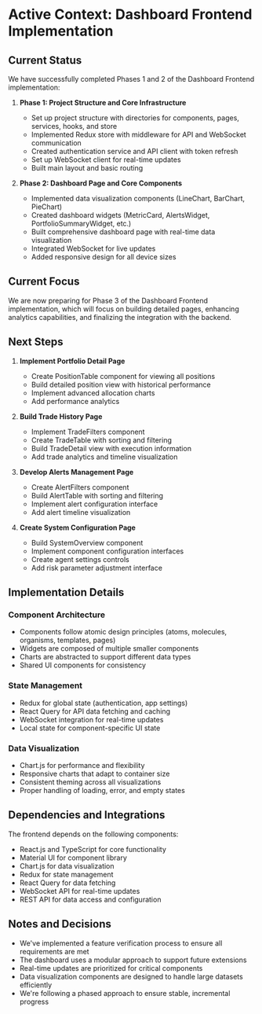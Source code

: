 # Active Context: Dashboard Frontend Implementation

## Current Status

We have successfully completed Phases 1 and 2 of the Dashboard Frontend implementation:

1. **Phase 1: Project Structure and Core Infrastructure**
   - Set up project structure with directories for components, pages, services, hooks, and store
   - Implemented Redux store with middleware for API and WebSocket communication
   - Created authentication service and API client with token refresh
   - Set up WebSocket client for real-time updates
   - Built main layout and basic routing

2. **Phase 2: Dashboard Page and Core Components**
   - Implemented data visualization components (LineChart, BarChart, PieChart)
   - Created dashboard widgets (MetricCard, AlertsWidget, PortfolioSummaryWidget, etc.)
   - Built comprehensive dashboard page with real-time data visualization
   - Integrated WebSocket for live updates
   - Added responsive design for all device sizes

## Current Focus

We are now preparing for Phase 3 of the Dashboard Frontend implementation, which will focus on building detailed pages, enhancing analytics capabilities, and finalizing the integration with the backend.

## Next Steps

1. **Implement Portfolio Detail Page**
   - Create PositionTable component for viewing all positions
   - Build detailed position view with historical performance
   - Implement advanced allocation charts
   - Add performance analytics

2. **Build Trade History Page**
   - Implement TradeFilters component
   - Create TradeTable with sorting and filtering
   - Build TradeDetail view with execution information
   - Add trade analytics and timeline visualization

3. **Develop Alerts Management Page**
   - Create AlertFilters component
   - Build AlertTable with sorting and filtering
   - Implement alert configuration interface
   - Add alert timeline visualization

4. **Create System Configuration Page**
   - Build SystemOverview component
   - Implement component configuration interfaces
   - Create agent settings controls
   - Add risk parameter adjustment interface

## Implementation Details

### Component Architecture
- Components follow atomic design principles (atoms, molecules, organisms, templates, pages)
- Widgets are composed of multiple smaller components
- Charts are abstracted to support different data types
- Shared UI components for consistency

### State Management
- Redux for global state (authentication, app settings)
- React Query for API data fetching and caching
- WebSocket integration for real-time updates
- Local state for component-specific UI state

### Data Visualization
- Chart.js for performance and flexibility
- Responsive charts that adapt to container size
- Consistent theming across all visualizations
- Proper handling of loading, error, and empty states

## Dependencies and Integrations

The frontend depends on the following components:

- React.js and TypeScript for core functionality
- Material UI for component library
- Chart.js for data visualization
- Redux for state management
- React Query for data fetching
- WebSocket API for real-time updates
- REST API for data access and configuration

## Notes and Decisions

- We've implemented a feature verification process to ensure all requirements are met
- The dashboard uses a modular approach to support future extensions
- Real-time updates are prioritized for critical components
- Data visualization components are designed to handle large datasets efficiently
- We're following a phased approach to ensure stable, incremental progress
